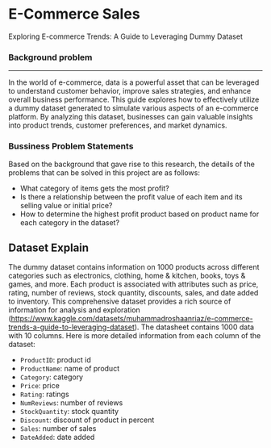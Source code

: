 # E-Commerce Sales
Exploring E-commerce Trends: A Guide to Leveraging Dummy Dataset

### **Background problem**
---

In the world of e-commerce, data is a powerful asset that can be leveraged to understand customer behavior, improve sales strategies, and enhance overall business performance. This guide explores how to effectively utilize a dummy dataset generated to simulate various aspects of an e-commerce platform. By analyzing this dataset, businesses can gain valuable insights into product trends, customer preferences, and market dynamics.

### **Bussiness Problem Statements**
Based on the background that gave rise to this research, the details of the problems that can be solved in this project are as follows:

*   What category of items gets the most profit?
*   Is there a relationship between the profit value of each item and its selling value or initial price?
*   How to determine the highest profit product based on product name for each category in the dataset?

## **Dataset Explain**
The dummy dataset contains information on 1000 products across different categories such as electronics, clothing, home & kitchen, books, toys & games, and more. Each product is associated with attributes such as price, rating, number of reviews, stock quantity, discounts, sales, and date added to inventory. This comprehensive dataset provides a rich source of information for analysis and exploration (https://www.kaggle.com/datasets/muhammadroshaanriaz/e-commerce-trends-a-guide-to-leveraging-dataset). The datasheet contains 1000 data with 10 columns. Here is more detailed information from each column of the dataset:
*   `ProductID`: product id
*   `ProductName`: name of product
*   `Category`: category
*   `Price`: price
*   `Rating`: ratings
*   `NumReviews`: number of reviews
*   `StockQuantity`: stock quantity
*   `Discount`: discount of product in percent
*   `Sales`: number of sales
*   `DateAdded`: date added


